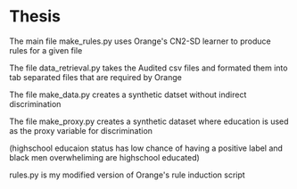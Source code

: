 # Thesis

The main file make_rules.py uses Orange's CN2-SD learner to produce rules for a given file

The file data_retrieval.py takes the Audited csv files and formated them into tab separated files that are required by Orange

The file make_data.py creates a synthetic datset without indirect discrimination

The file make_proxy.py creates a synthetic dataset where education is used as the proxy variable for discrimination 

(highschool educaion status has low chance of having a positive label and black men overwheliming are highschool educated)

rules.py is my modified version of Orange's rule induction script
